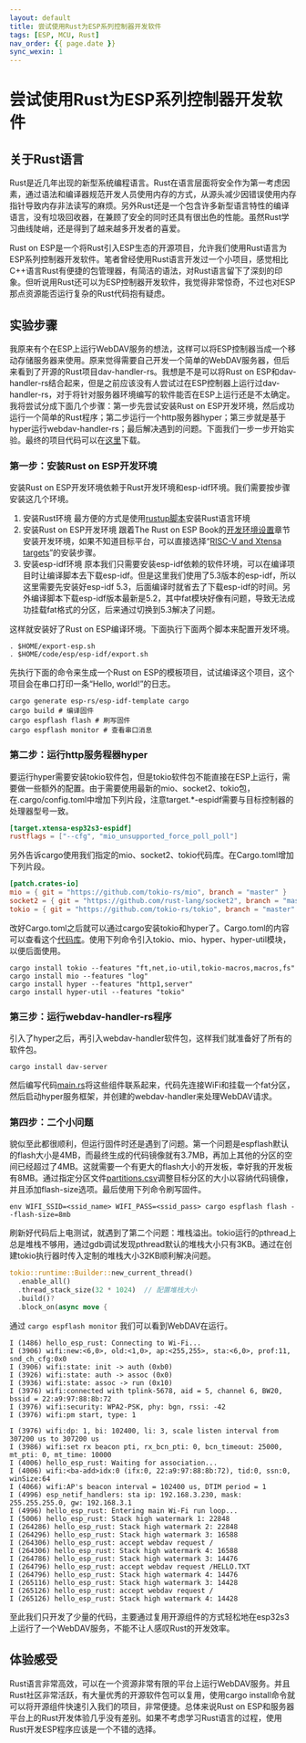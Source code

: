 ```yaml
---
layout: default
title: 尝试使用Rust为ESP系列控制器开发软件
tags: [ESP, MCU, Rust]
nav_order: {{ page.date }}
sync_wexin: 1
---
```



# 尝试使用Rust为ESP系列控制器开发软件


## 关于Rust语言

Rust是近几年出现的新型系统编程语言。Rust在语言层面将安全作为第一考虑因素，通过语法和编译器规范开发人员使用内存的方式，从源头减少因错误使用内存指针导致内存非法读写的麻烦。另外Rust还是一个包含许多新型语言特性的编译语言，没有垃圾回收器，在兼顾了安全的同时还具有很出色的性能。虽然Rust学习曲线陡峭，还是得到了越来越多开发者的喜爱。

Rust on ESP是一个将Rust引入ESP生态的开源项目，允许我们使用Rust语言为ESP系列控制器开发软件。笔者曾经使用Rust语言开发过一个小项目，感觉相比C++语言Rust有便捷的包管理器，有简洁的语法，对Rust语言留下了深刻的印象。但听说用Rust还可以为ESP控制器开发软件，我觉得非常惊奇，不过也对ESP那点资源能否运行复杂的Rust代码抱有疑虑。


## 实验步骤

我原来有个在ESP上运行WebDAV服务的想法，这样可以将ESP控制器当成一个移动存储服务器来使用。原来觉得需要自己开发一个简单的WebDAV服务器，但后来看到了开源的Rust项目dav-handler-rs。我想是不是可以将Rust on ESP和dav-handler-rs结合起来，但是之前应该没有人尝试过在ESP控制器上运行过dav-handler-rs，对于将针对服务器环境编写的软件能否在ESP上运行还是不太确定。 我将尝试分成下面几个步骤：第一步先尝试安装Rust on ESP开发环境，然后成功运行一个简单的Rust程序；第二步运行一个http服务器hyper；第三步就是基于hyper运行webdav-handler-rs；最后解决遇到的问题。下面我们一步一步开始实验。最终的项目代码可以在[这里](https://github.com/paul356/esp-webdav)下载。


### 第一步：安装Rust on ESP开发环境

安装Rust on ESP开发环境依赖于Rust开发环境和esp-idf环境。我们需要按步骤安装这几个环境。

1.  安装Rust环境 最方便的方式是使用[rustup脚本](https://rustup.rs/)安装Rust语言环境
2.  安装Rust on ESP开发环境 跟着The Rust on ESP Book的[开发环境设置](https://docs.esp-rs.org/book/installation/index.html)章节安装开发环境，如果不知道目标平台，可以直接选择“[RISC-V and Xtensa targets](https://docs.esp-rs.org/book/installation/riscv-and-xtensa.html)”的安装步骤。
3.  安装esp-idf环境 原本我们只需要安装esp-idf依赖的软件环境，可以在编译项目时让编译脚本去下载esp-idf。但是这里我们使用了5.3版本的esp-idf，所以这里需要先安装好esp-idf 5.3，后面编译时就省去了下载esp-idf的时间。另外编译脚本下载esp-idf版本最新是5.2，其中fat模块好像有问题，导致无法成功挂载fat格式的分区，后来通过切换到5.3解决了问题。

这样就安装好了Rust on ESP编译环境。下面执行下面两个脚本来配置开发环境。

```shell
. $HOME/export-esp.sh
. $HOME/code/esp/esp-idf/export.sh
```

先执行下面的命令来生成一个Rust on ESP的模板项目，试试编译这个项目，这个项目会在串口打印一条“Hello, world!”的日志。

```shell
cargo generate esp-rs/esp-idf-template cargo
cargo build # 编译固件
cargo espflash flash # 刷写固件
cargo espflash monitor # 查看串口消息
```


### 第二步：运行http服务程器hyper

要运行hyper需要安装tokio软件包，但是tokio软件包不能直接在ESP上运行，需要做一些额外的配置。由于需要使用最新的mio、socket2、tokio包，在.cargo/config.toml中增加下列片段，注意target.\*-espidf需要与目标控制器的处理器型号一致。

```toml
[target.xtensa-esp32s3-espidf]
rustflags = ["--cfg", "mio_unsupported_force_poll_poll"]
```

另外告诉cargo使用我们指定的mio、socket2、tokio代码库。在Cargo.toml增加下列片段。

```toml
[patch.crates-io]
mio = { git = "https://github.com/tokio-rs/mio", branch = "master" }
socket2 = { git = "https://github.com/rust-lang/socket2", branch = "master" }
tokio = { git = "https://github.com/tokio-rs/tokio", branch = "master" }
```

改好Cargo.toml之后就可以通过cargo安装tokio和hyper了。Cargo.toml的内容可以查看这个[代码库](https://github.com/paul356/esp-webdav/)。使用下列命令引入tokio、mio、hyper、hyper-util模块，以便后面使用。

```
cargo install tokio --features "ft,net,io-util,tokio-macros,macros,fs"
cargo install mio --features "log"
cargo install hyper --features "http1,server"
cargo install hyper-util --features "tokio"
```


### 第三步：运行webdav-handler-rs程序

引入了hyper之后，再引入webdav-handler软件包，这样我们就准备好了所有的软件包。

```
cargo install dav-server
```

然后编写代码[main.rs](https://github.com/paul356/esp-webdav/blob/master/src/main.rs)将这些组件联系起来，代码先连接WiFi和挂载一个fat分区，然后启动hyper服务框架，并创建的webdav-handler来处理WebDAV请求。


### 第四步：二个小问题

貌似至此都很顺利，但运行固件时还是遇到了问题。第一个问题是espflash默认的flash大小是4MB，而最终生成的代码镜像就有3.7MB，再加上其他的分区的空间已经超过了4MB。这就需要一个有更大的flash大小的开发板，幸好我的开发板有8MB。通过指定分区文件[partitions.csv](https://github.com/paul356/esp-webdav/)调整目标分区的大小以容纳代码镜像，并且添加flash-size选项。最后使用下列命令刷写固件。

```
env WIFI_SSID=<ssid_name> WIFI_PASS=<ssid_pass> cargo espflash flash --flash-size=8mb
```

刷新好代码后上电测试，就遇到了第二个问题：堆栈溢出。tokio运行的pthread上总是堆栈不够用，通过gdb调试发现pthread默认的堆栈大小只有3KB。通过在创建tokio执行器时传入定制的堆栈大小32KB顺利解决问题。

```Rust
tokio::runtime::Builder::new_current_thread()
  .enable_all()
  .thread_stack_size(32 * 1024)  // 配置堆栈大小
  .build()?
  .block_on(async move {
```

通过 `cargo espflash monitor` 我们可以看到WebDAV在运行。

```
I (1486) hello_esp_rust: Connecting to Wi-Fi...
I (3906) wifi:new:<6,0>, old:<1,0>, ap:<255,255>, sta:<6,0>, prof:11, snd_ch_cfg:0x0
I (3906) wifi:state: init -> auth (0xb0)
I (3926) wifi:state: auth -> assoc (0x0)
I (3936) wifi:state: assoc -> run (0x10)
I (3976) wifi:connected with tplink-5678, aid = 5, channel 6, BW20, bssid = 22:a9:97:88:8b:72
I (3976) wifi:security: WPA2-PSK, phy: bgn, rssi: -42
I (3976) wifi:pm start, type: 1

I (3976) wifi:dp: 1, bi: 102400, li: 3, scale listen interval from 307200 us to 307200 us
I (3986) wifi:set rx beacon pti, rx_bcn_pti: 0, bcn_timeout: 25000, mt_pti: 0, mt_time: 10000
I (4006) hello_esp_rust: Waiting for association...
I (4006) wifi:<ba-add>idx:0 (ifx:0, 22:a9:97:88:8b:72), tid:0, ssn:0, winSize:64
I (4066) wifi:AP's beacon interval = 102400 us, DTIM period = 1
I (4996) esp_netif_handlers: sta ip: 192.168.3.230, mask: 255.255.255.0, gw: 192.168.3.1
I (4996) hello_esp_rust: Entering main Wi-Fi run loop...
I (5006) hello_esp_rust: Stack high watermark 1: 22848
I (264286) hello_esp_rust: Stack high watermark 2: 22848
I (264296) hello_esp_rust: Stack high watermark 3: 16588
I (264306) hello_esp_rust: accept webdav request /
I (264306) hello_esp_rust: Stack high watermark 4: 16588
I (264786) hello_esp_rust: Stack high watermark 3: 14476
I (264796) hello_esp_rust: accept webdav request /HELLO.TXT
I (264796) hello_esp_rust: Stack high watermark 4: 14476
I (265116) hello_esp_rust: Stack high watermark 3: 14428
I (265126) hello_esp_rust: accept webdav request /
I (265126) hello_esp_rust: Stack high watermark 4: 14428
```

至此我们只开发了少量的代码，主要通过复用开源组件的方式轻松地在esp32s3上运行了一个WebDAV服务，不能不让人感叹Rust的开发效率。


## 体验感受

Rust语言非常高效，可以在一个资源非常有限的平台上运行WebDAV服务。并且Rust社区非常活跃，有大量优秀的开源软件包可以复用，使用cargo install命令就可以将开源组件快速引入我们的项目，非常便捷。总体来说Rust on ESP和服务器平台上的Rust开发体验几乎没有差别。如果不考虑学习Rust语言的过程，使用Rust开发ESP程序应该是一个不错的选择。
